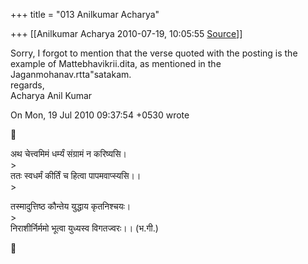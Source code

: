 +++
title = "013 Anilkumar  Acharya"

+++
[[Anilkumar  Acharya	2010-07-19, 10:05:55 [Source](https://groups.google.com/g/bvparishat/c/DLXybcqNn9I)]]



Sorry, I forgot to mention that the verse quoted with the posting is the example of Mattebhavikrii.dita, as mentioned in the Jaganmohanav.rtta"satakam.  
regards,  
Acharya Anil Kumar  
  
On Mon, 19 Jul 2010 09:37:54 +0530 wrote



अथ चेत्त्वमिमं धर्म्यं संग्रामं न करिष्यसि।  
\>  
ततः स्वधर्मं कीर्तिं च हित्वा पापमवाप्स्यसि।।  
\>  

तस्मादुत्तिष्ठ कौन्तेय युद्धाय कृतनिश्चयः।  
\>  
निराशीर्निर्ममो भूत्वा युध्यस्व विगतज्वरः।। (भ.गी.)




